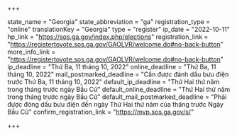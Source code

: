 +++

state_name = "Georgia"
state_abbreviation = "ga"
registration_type = "online"
translationKey = "Georgia"
type = "register"
ip_date = "2022-10-11"
hp_link = "https://sos.ga.gov/index.php/elections"
registration_link = "https://registertovote.sos.ga.gov/GAOLVR/welcome.do#no-back-button"
more_info_link = "https://registertovote.sos.ga.gov/GAOLVR/welcome.do#no-back-button"
ip_deadline = "Thứ Ba, 11 tháng 10, 2022"
online_deadline = "Thứ Ba, 11 tháng 10, 2022"
mail_postmarked_deadline = "Cần được đánh dấu bưu điện trước Thứ Ba, 11 tháng 10, 2022"
default_ip_deadline = "Thứ Hai thứ năm trong tháng trước ngày Bầu Cử"
default_online_deadline = "Thứ Hai thứ năm trong tháng trước ngày Bầu Cử"
default_mail_postmarked_deadline = "Phải được đóng dấu bưu điện đến ngày Thứ Hai thứ năm của tháng trước Ngày Bầu Cử"
confirm_registration_link = "https://mvp.sos.ga.gov/s/"

+++